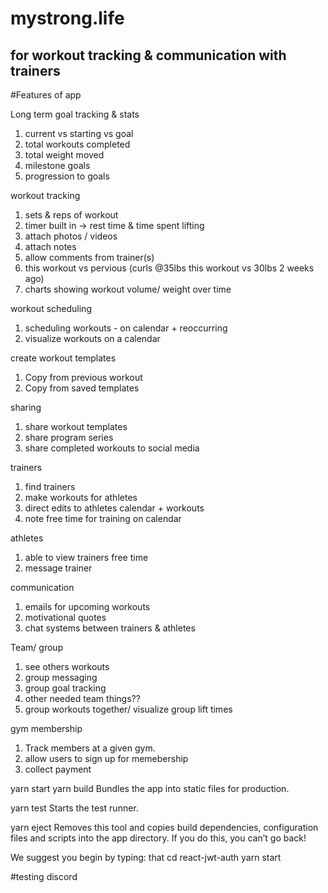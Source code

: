 # mystrong.life

## for workout tracking & communication with trainers

#Features of app

Long term goal tracking & stats

1. current vs starting vs goal
2. total workouts completed
3. total weight moved
4. milestone goals
5. progression to goals

workout tracking

1. sets & reps of workout
2. timer built in -> rest time & time spent lifting
3. attach photos / videos
4. attach notes
5. allow comments from trainer(s)
6. this workout vs pervious (curls @35lbs this workout vs 30lbs 2 weeks ago)
7. charts showing workout volume/ weight over time

workout scheduling

1. scheduling workouts - on calendar + reoccurring
2. visualize workouts on a calendar

create workout templates

1. Copy from previous workout
2. Copy from saved templates

sharing

1. share workout templates
2. share program series
3. share completed workouts to social media

trainers

1. find trainers
2. make workouts for athletes
3. direct edits to athletes calendar + workouts
4. note free time for training on calendar

athletes

1. able to view trainers free time
2. message trainer

communication

1. emails for upcoming workouts
2. motivational quotes
3. chat systems between trainers & athletes

Team/ group

1. see others workouts
2. group messaging
3. group goal tracking
4. other needed team things??
5. group workouts together/ visualize group lift times

gym membership

1. Track members at a given gym.
2. allow users to sign up for memebership
3. collect payment

yarn start
yarn build
Bundles the app into static files for production.

yarn test
Starts the test runner.

yarn eject
Removes this tool and copies build dependencies, configuration files
and scripts into the app directory. If you do this, you can’t go back!

We suggest you begin by typing:
that
cd react-jwt-auth
yarn start

#testing discord
